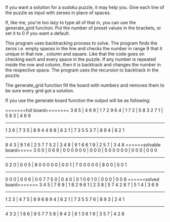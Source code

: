 If you want a solution for a sudoku puzzle, it may help you. Give each line of the puzzle as input with zeroes in place of spaces.

If, like me, you're too lazy to type all of that in, you can use the generate_grid function. Put the number of preset values in the brackets, or set it to 0 if you want a default.

This program uses backtracking process to solve. The program finds the zeros i.e. empty spaces in the line and checks the number in range 9 that it unique in that row , column and square. Like that the code goes on checking each and every space in the puzzle. If any number is repeated inside the row and column, then it is backtrack and changes the number in the respective space. The program uses the recursion to backtrack in the puzzle.

The generate_grid function fill the board with numbers and removes them to be sure every grid got a solution.


If you use the generate board function the output will be as following:

=======full board========
3 8 5  | 4 6 9  | 1 7 2
9 6 4  | 1 7 2  | 5 8 3
2 7 1  | 5 8 3  | 4 6 9
- - - - - - - - - - - - -
1 2 6  | 7 3 5  | 8 9 4
4 9 8  | 6 2 1  | 7 3 5
5 3 7  | 8 9 4  | 6 2 1
- - - - - - - - - - - - -
8 4 3  | 9 1 6  | 2 5 7
7 5 2  | 3 4 8  | 9 1 6
6 1 9  | 2 5 7  | 3 4 8
======solvable board=====
3 0 0  | 0 6 9  | 0 0 0
9 0 0  | 0 0 0  | 5 0 0
0 0 0  | 0 0 0  | 0 0 0
- - - - - - - - - - - - -
0 2 0  | 0 0 5  | 8 0 0
0 0 0  | 0 0 1  | 7 0 0
0 0 0  | 8 0 0  | 0 0 1
- - - - - - - - - - - - -
0 0 0  | 0 0 6  | 0 0 7
7 5 0  | 0 4 0  | 0 1 0
6 1 0  | 0 0 0  | 0 0 8
======solved board=======
3 4 5  | 7 6 9  | 1 8 2
9 6 1  | 2 3 8  | 5 7 4
2 8 7  | 5 1 4  | 3 6 9
- - - - - - - - - - - - -
1 2 3  | 4 7 5  | 8 9 6
8 9 4  | 6 2 1  | 7 3 5
5 7 6  | 8 9 3  | 2 4 1
- - - - - - - - - - - - -
4 3 2  | 1 8 6  | 9 5 7
7 5 8  | 9 4 2  | 6 1 3
6 1 9  | 3 5 7  | 4 2 8
